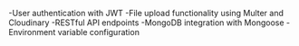 -User authentication with JWT
-File upload functionality using Multer and Cloudinary
-RESTful API endpoints
-MongoDB integration with Mongoose
-Environment variable configuration
